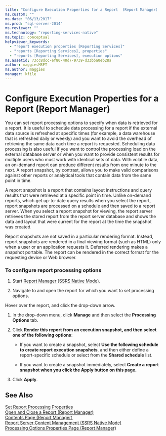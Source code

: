 ```yaml
---
title: "Configure Execution Properties for a Report  (Report Manager) | Microsoft Docs"
ms.custom: ""
ms.date: "06/13/2017"
ms.prod: "sql-server-2014"
ms.reviewer: ""
ms.technology: "reporting-services-native"
ms.topic: conceptual
helpviewer_keywords: 
  - "report execution properties [Reporting Services]"
  - "reports [Reporting Services], properties"
  - "reports [Reporting Services], execution options"
ms.assetid: 73cc8dcc-ef80-40d7-9739-d33bba0eb28a
author: maggiesMSFT
ms.author: maggies
manager: kfile
---
```

# Configure Execution Properties for a Report  (Report Manager)
  You can set report processing options to specify when data is retrieved for a report. It is useful to schedule data processing for a report if the external data source is refreshed at specific times (for example, a data warehouse that is refreshed daily or weekly) and you want to avoid the overhead of retrieving the same data each time a report is requested. Scheduling data processing is also useful if you want to control the processing load on the external database server or when you want to provide consistent results for multiple users who must work with identical sets of data. With volatile data, an on-demand report can produce different results from one minute to the next. A report snapshot, by contrast, allows you to make valid comparisons against other reports or analytical tools that contain data from the same point in time.  
  
 A report snapshot is a report that contains layout instructions and query results that were retrieved at a specific point in time. Unlike on-demand reports, which get up-to-date query results when you select the report, report snapshots are processed on a schedule and then saved to a report server. When you select a report snapshot for viewing, the report server retrieves the stored report from the report server database and shows the data and layout that were current for the report at the time the snapshot was created.  
  
 Report snapshots are not saved in a particular rendering format. Instead, report snapshots are rendered in a final viewing format (such as HTML) only when a user or an application requests it. Deferred rendering makes a snapshot portable. The report can be rendered in the correct format for the requesting device or Web browser.  
  
### To configure report processing options  
  
1.  Start [Report Manager  &#40;SSRS Native Mode&#41;](../report-manager-ssrs-native-mode.md).  
  
2.  Navigate to and open the report for which you want to set processing options.  
  
 Hover over the report, and click the drop-down arrow.  
  
1.  In the drop-down menu, click **Manage** and then select the **Processing Options** tab.  
  
2.  Click **Render this report from an execution snapshot, and then select one of the following options:**  
  
    -   If you want to create a snapshot, select **Use the following schedule to create report execution snapshots**, and then either define a report-specific schedule or select from the **Shared schedule** list.  
  
    -   If you want to create a snapshot immediately, select **Create a report snapshot when you click the Apply button on this page**.  
  
3.  Click **Apply**.  
  
## See Also  
 [Set Report Processing Properties](../report-server/set-report-processing-properties.md)   
 [Open and Close a Report &#40;Report Manager&#41;](../reports/open-and-close-a-report-report-manager.md)   
 [Contents Page &#40;Report Manager&#41;](../contents-page-report-manager.md)   
 [Report Server Content Management &#40;SSRS Native Mode&#41;](../report-server/report-server-content-management-ssrs-native-mode.md)   
 [Processing Options Properties Page &#40;Report Manager&#41;](../processing-options-properties-page-report-manager.md)  
  
  
